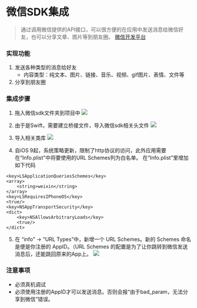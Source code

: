 # 微信SDK集成
> 通过调用微信提供的API接口，可以很方便的在应用中发送消息给微信好友，也可以分享文章、图片等到朋友圈。
[微信开发平台](https://open.weixin.qq.com)

### 实现功能
1. 发送各种类型的消息给好友
	- 内容类型：纯文本、图片、链接、音乐、视频、gif图片、表情、文件等
2. 分享到朋友圈

### 集成步骤
1. 拖入微信sdk文件夹到项目中
![](http://ohdxn33p5.bkt.clouddn.com/%E5%B1%8F%E5%B9%95%E5%BF%AB%E7%85%A7%202016-11-30%20%E4%B8%8B%E5%8D%885.48.27.png)

2. 由于是Swift，需要建立桥接文件，导入微信sdk相关头文件
![](http://ohdxn33p5.bkt.clouddn.com/%E5%B1%8F%E5%B9%95%E5%BF%AB%E7%85%A7%202016-11-30%20%E4%B8%8B%E5%8D%885.50.51.png)

3. 导入相关类库
![](http://ohdxn33p5.bkt.clouddn.com/%E5%B1%8F%E5%B9%95%E5%BF%AB%E7%85%A7%202016-11-30%20%E4%B8%8B%E5%8D%885.57.39.png)

4. 自iOS 9起，系统策略更新，限制了http协议的访问，此外应用需要在“Info.plist”中将要使用的URL Schemes列为白名单。
在“Info.plist”里增加如下代码

```
<key>LSApplicationQueriesSchemes</key>
<array>
    <string>weixin</string>
</array>
<key>LSRequiresIPhoneOS</key>
<true/>
<key>NSAppTransportSecurity</key>
<dict>
    <key>NSAllowsArbitraryLoads</key>
    <true/>
</dict>
```
5. 在 “info” -> “URL Types”中，新增一个 URL Schemes。新的 Schemes 命名是便是你注册的 AppID。（URL Schemes 的配置是为了让你跳转到微信发送消息后，还能跳回原来的App上。
![](http://ohdxn33p5.bkt.clouddn.com/%E5%B1%8F%E5%B9%95%E5%BF%AB%E7%85%A7%202016-11-30%20%E4%B8%8B%E5%8D%886.04.48.png)
	
### 注意事项
- 必须真机调试
- 必须使用注册的AppID才可以发送消息。否则会报“由于bad_param，无法分享到微信”错误。
